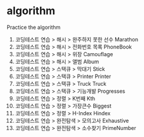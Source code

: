 # algorithm
Practice the algorithm


1. 코딩테스트 연습 > 해시 > 완주하지 못한 선수
Marathon
2. 코딩테스트 연습 > 해시 > 전화번호 목록
PhoneBook
3. 코딩테스트 연습 > 해시 > 위장
Camouflage
4. 코딩테스트 연습 > 해시 > 앨범
Album
5. 코딩테스트 연습 > 스택큐 > 막대기
Stick
6. 코딩테스트 연습 > 스택큐 > Printer
Printer
7. 코딩테스트 연습 > 스택큐 > Truck
Truck
8. 코딩테스트 연습 > 스택큐 > 기능개발
Progresses
9. 코딩테스트 연습 > 정렬 > K번째
Kth
10. 코딩테스트 연습 > 정렬 > 가장큰수
Biggest
11. 코딩테스트 연습 > 정렬 > H-Index
Hindex
12. 코딩테스트 연습 > 완전탐색 > 모의고사
Exhaustive
13. 코딩테스트 연습 > 완전탐색 > 소수찾기
PrimeNumber
